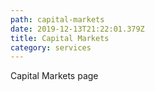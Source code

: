 ```yaml
---
path: capital-markets
date: 2019-12-13T21:22:01.379Z
title: Capital Markets
category: services
---
```

Capital Markets page
